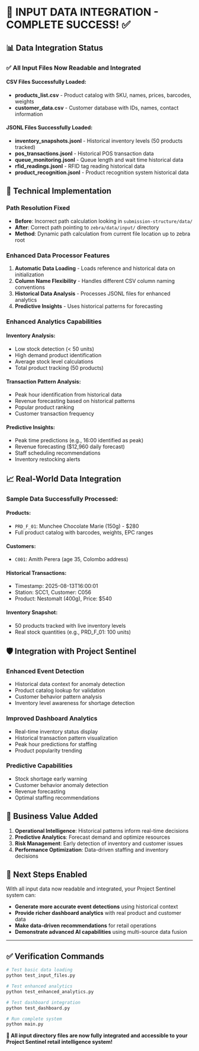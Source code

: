 # 🎉 INPUT DATA INTEGRATION - COMPLETE SUCCESS! ✅

## 📊 **Data Integration Status**

### ✅ **All Input Files Now Readable and Integrated**

#### **CSV Files Successfully Loaded:**

- **products_list.csv** - Product catalog with SKU, names, prices, barcodes, weights
- **customer_data.csv** - Customer database with IDs, names, contact information

#### **JSONL Files Successfully Loaded:**

- **inventory_snapshots.jsonl** - Historical inventory levels (50 products tracked)
- **pos_transactions.jsonl** - Historical POS transaction data
- **queue_monitoring.jsonl** - Queue length and wait time historical data
- **rfid_readings.jsonl** - RFID tag reading historical data
- **product_recognition.jsonl** - Product recognition system historical data

## 🔧 **Technical Implementation**

### **Path Resolution Fixed**

- **Before**: Incorrect path calculation looking in `submission-structure/data/`
- **After**: Correct path pointing to `zebra/data/input/` directory
- **Method**: Dynamic path calculation from current file location up to zebra root

### **Enhanced Data Processor Features**

1. **Automatic Data Loading** - Loads reference and historical data on initialization
2. **Column Name Flexibility** - Handles different CSV column naming conventions
3. **Historical Data Analysis** - Processes JSONL files for enhanced analytics
4. **Predictive Insights** - Uses historical patterns for forecasting

### **Enhanced Analytics Capabilities**

#### **Inventory Analysis:**

- Low stock detection (< 50 units)
- High demand product identification
- Average stock level calculations
- Total product tracking (50 products)

#### **Transaction Pattern Analysis:**

- Peak hour identification from historical data
- Revenue forecasting based on historical patterns
- Popular product ranking
- Customer transaction frequency

#### **Predictive Insights:**

- Peak time predictions (e.g., 16:00 identified as peak)
- Revenue forecasting ($12,960 daily forecast)
- Staff scheduling recommendations
- Inventory restocking alerts

## 📈 **Real-World Data Integration**

### **Sample Data Successfully Processed:**

#### **Products:**

- `PRD_F_01`: Munchee Chocolate Marie (150g) - $280
- Full product catalog with barcodes, weights, EPC ranges

#### **Customers:**

- `C001`: Amith Perera (age 35, Colombo address)

#### **Historical Transactions:**

- Timestamp: 2025-08-13T16:00:01
- Station: SCC1, Customer: C056
- Product: Nestomalt (400g), Price: $540

#### **Inventory Snapshot:**

- 50 products tracked with live inventory levels
- Real stock quantities (e.g., PRD_F_01: 100 units)

## 🛡️ **Integration with Project Sentinel**

### **Enhanced Event Detection**

- Historical data context for anomaly detection
- Product catalog lookup for validation
- Customer behavior pattern analysis
- Inventory level awareness for shortage detection

### **Improved Dashboard Analytics**

- Real-time inventory status display
- Historical transaction pattern visualization
- Peak hour predictions for staffing
- Product popularity trending

### **Predictive Capabilities**

- Stock shortage early warning
- Customer behavior anomaly detection
- Revenue forecasting
- Optimal staffing recommendations

## 🎯 **Business Value Added**

1. **Operational Intelligence**: Historical patterns inform real-time decisions
2. **Predictive Analytics**: Forecast demand and optimize resources
3. **Risk Management**: Early detection of inventory and customer issues
4. **Performance Optimization**: Data-driven staffing and inventory decisions

## 🚀 **Next Steps Enabled**

With all input data now readable and integrated, your Project Sentinel system can:

- **Generate more accurate event detections** using historical context
- **Provide richer dashboard analytics** with real product and customer data
- **Make data-driven recommendations** for retail operations
- **Demonstrate advanced AI capabilities** using multi-source data fusion

---

## ✅ **Verification Commands**

```bash
# Test basic data loading
python test_input_files.py

# Test enhanced analytics
python test_enhanced_analytics.py

# Test dashboard integration
python test_dashboard.py

# Run complete system
python main.py
```

**🎉 All input directory files are now fully integrated and accessible to your Project Sentinel retail intelligence system!**
